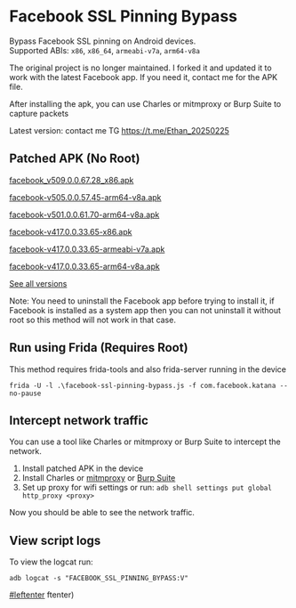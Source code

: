 # Facebook SSL Pinning Bypass

Bypass Facebook SSL pinning on Android devices.  
Supported ABIs: `x86`, `x86_64`, `armeabi-v7a`, `arm64-v8a`  

The original project is no longer maintained. I forked it and updated it to work with the latest Facebook app. If you need it,  contact me for the APK file.

After installing the apk, you can use Charles or mitmproxy or Burp Suite to capture packets 

Latest version: contact me TG <a href="https://t.me/Ethan_20250225">https://t.me/Ethan_20250225</a>



## Patched APK (No Root)

[facebook_v509.0.0.67.28_x86.apk](https://github.com/dyglcc/Facebook-SSL-Pinning-Bypass/releases/download/v509.0.0.67.28/facebook_v509.0.0.67.28_x86.apk)

[facebook-v505.0.0.57.45-arm64-v8a.apk](https://github.com/dyglcc/Facebook-SSL-Pinning-Bypass/releases/download/v505.0.0.57.45/facebook_v505.0.0.57.45-arm64-v8.apk)


[facebook-v501.0.0.61.70-arm64-v8a.apk](https://github.com/dyglcc/Facebook-SSL-Pinning-Bypass/releases/download/v501.0.0.61.70/facebook-v501.0.0.61.70-arm64-v8a.apk)

[facebook-v417.0.0.33.65-x86.apk](https://github.com/Eltion/Facebook-SSL-Pinning-Bypass/releases/download/v417.0.0.33.65/facebook-v417.0.0.33.65-x86.apk)

[facebook-v417.0.0.33.65-armeabi-v7a.apk](https://github.com/Eltion/Facebook-SSL-Pinning-Bypass/releases/download/v417.0.0.33.65/facebook-v417.0.0.33.65-armeabi-v7a.apk)

[facebook-v417.0.0.33.65-arm64-v8a.apk](https://github.com/Eltion/Facebook-SSL-Pinning-Bypass/releases/download/v417.0.0.33.65/facebook-v417.0.0.33.65-arm64-v8a.apk)

[See all versions](https://github.com/Eltion/Facebook-SSL-Pinning-Bypass/releases/)

Note: You need to uninstall the Facebook app before trying to install it, if Facebook is installed as a system app then you can not uninstall it without root so this method will not work in that case.

## Run using Frida (Requires Root)

This method requires frida-tools and also frida-server running in the device
```
frida -U -l .\facebook-ssl-pinning-bypass.js -f com.facebook.katana --no-pause
```

## Intercept network traffic

You can use a tool like Charles or mitmproxy or Burp Suite to intercept the network.

1. Install patched APK in the device
2. Install Charles or [mitmproxy](https://mitmproxy.org/) or [Burp Suite](https://portswigger.net/burp)
3. Set up proxy for wifi settings or run: `adb shell settings put global http_proxy <proxy>`

Now you should be able to see the network traffic.

## View script logs
To view the logcat run:
```
adb logcat -s "FACEBOOK_SSL_PINNING_BYPASS:V"
```

[#leftenter](#leftenter)
ftenter)
